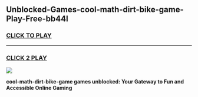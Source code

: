 
## Unblocked-Games-cool-math-dirt-bike-game-Play-Free-bb44l
<h3>
<a href="https://premium76.site?title=cool-math-dirt-bike-game&ref=10A">CLICK TO PLAY</a></h3>
<hr>

<h3>
<a href="https://premium76.site?title=cool-math-dirt-bike-game&ref=10A">CLICK 2 PLAY</a>
  
</h3>

<a href="https://premium76.site?title=cool-math-dirt-bike-game&ref=10A"><img src="https://clearcache.store/games.png"></a>


**cool-math-dirt-bike-game games unblocked: Your Gateway to Fun and Accessible Online Gaming**
